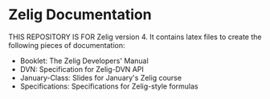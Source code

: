 # Zelig Documentation

THIS REPOSITORY IS FOR Zelig version 4. It contains latex files to create the following pieces of documentation:

* Booklet: The Zelig Developers' Manual
* DVN: Specification for Zelig-DVN API
* January-Class: Slides for January's Zelig course
* Specifications: Specifications for Zelig-style formulas

